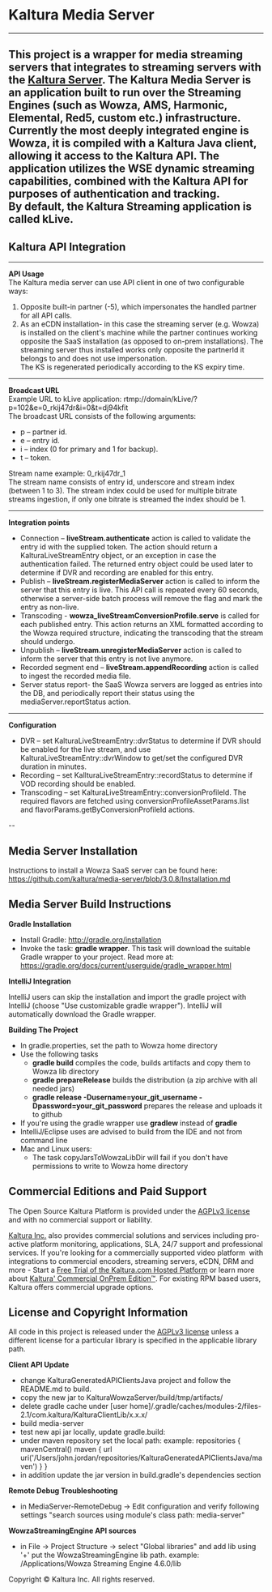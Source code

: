 Kaltura Media Server   
==========================
---
This project is a wrapper for media streaming servers that integrates to streaming servers with the [Kaltura Server](https://github.com/kaltura/server). 
The Kaltura Media Server is an application built to run over the Streaming Engines (such as Wowza, AMS, Harmonic, Elemental, Red5, custom etc.) infrastructure. Currently the most deeply integrated engine is Wowza, it is compiled with a Kaltura Java client, allowing it access to the Kaltura API. The application utilizes the WSE dynamic streaming capabilities, combined with the Kaltura API for purposes of authentication and tracking.  
By default, the Kaltura Streaming application is called **kLive**.
---

Kaltura API Integration
---
---
**API Usage**  
The Kaltura media server can use API client in one of two configurable ways:
1.	Opposite built-in partner (-5), which impersonates the handled partner for all API calls.
2.	As an eCDN installation- in this case the streaming server (e.g. Wowza) is installed on the client's machine while the partner continues working opposite the SaaS installation (as opposed to on-prem installations). The streaming server thus installed works only opposite the partnerId it belongs to and does not use impersonation.  
The KS is regenerated periodically according to the KS expiry time.  

---

**Broadcast URL**  
Example URL to kLive application: rtmp://domain/kLive/?p=102&e=0_rkij47dr&i=0&t=dj94kfit  
The broadcast URL consists of the following arguments:
*	p – partner id.
*	e – entry id.
*	i – index (0 for primary and 1 for backup).
*	t – token.

Stream name example: 0_rkij47dr_1  
The stream name consists of entry id, underscore and stream index (between 1 to 3).
The stream index could be used for multiple bitrate streams ingestion, if only one bitrate is streamed the index should be 1.  

---

**Integration points**  
* Connection – **liveStream.authenticate** action is called to validate the entry id with the supplied token.
The action should return a KalturaLiveStreamEntry object, or an exception in case the authentication failed.
The returned entry object could be used later to determine if DVR and recording are enabled for this entry.
* Publish – **liveStream.registerMediaServer** action is called to inform the server that this entry is live.
This API call is repeated every 60 seconds, otherwise a server-side batch process will remove the flag and mark the entry as non-live.
* Transcoding - **wowza_liveStreamConversionProfile.serve** is called for each published entry. This action returns an XML formatted according to the Wowza required structure, indicating the transcoding that the stream should undergo.
* Unpublish – **liveStream.unregisterMediaServer** action is called to inform the server that this entry is not live anymore.
* Recorded segment end – **liveStream.appendRecording** action is called to ingest the recorded media file.
*  Server status report- the SaaS Wowza servers are logged as entries into the DB, and periodically report their status using the mediaServer.reportStatus action.

----

**Configuration**  
* DVR – set KalturaLiveStreamEntry::dvrStatus to determine if DVR should be enabled for the live stream, and use KalturaLiveStreamEntry::dvrWindow to get/set the configured DVR duration in minutes.
* Recording – set KallturaLiveStreamEntry::recordStatus to determine if VOD recording should be enabled.
* Transcoding – set KalturaLiveStreamEntry::conversionProfileId. The required flavors are fetched using conversionProfileAssetParams.list and flavorParams.getByConversionProfileId actions.

--

Media Server Installation
--

Instructions to install a Wowza SaaS server can be found here:
https://github.com/kaltura/media-server/blob/3.0.8/Installation.md

Media Server Build Instructions
--

**Gradle Installation**

* Install Gradle: http://gradle.org/installation
* Invoke the task: **gradle wrapper**. This task will download the suitable Gradle wrapper to your project. Read more at: https://gradle.org/docs/current/userguide/gradle_wrapper.html

**IntelliJ Integration**

IntelliJ users can skip the installation and import the gradle project with IntelliJ (choose "Use customizable gradle wrapper"). IntelliJ will automatically download the Gradle wrapper.


**Building The Project**

* In gradle.properties, set the path to Wowza home directory
* Use the following tasks
  * **gradle build** compiles the code, builds artifacts and copy them to Wowza lib directory
  * **gradle prepareRelease** builds the distribution (a zip archive with all needed jars)
  * **gradle release -Dusername=your_git_username -Dpassword=your_git_password** prepares the release and uploads it to github
* If you're using the gradle wrapper use **gradlew** instead of **gradle**
* IntelliJ/Eclipse uses are advised to build from the IDE and not from command line
* Mac and Linux users:
  * The task copyJarsToWowzaLibDir will fail if you don't have permissions to write to Wowza home directory
  
## Commercial Editions and Paid Support

The Open Source Kaltura Platform is provided under the [AGPLv3 license](http://www.gnu.org/licenses/agpl-3.0.html) and with no
commercial support or liability.  

[Kaltura Inc.](http://corp.kaltura.com) also provides commercial solutions and services including pro-active platform monitoring,
applications, SLA, 24/7 support and professional services. If you're looking for a commercially supported video platform  with
integrations to commercial encoders, streaming servers, eCDN, DRM and more - Start a [Free Trial of the Kaltura.com Hosted
Platform](http://corp.kaltura.com/free-trial) or learn more about [Kaltura' Commercial OnPrem
Edition™](http://corp.kaltura.com/Deployment-Options/Kaltura-On-Prem-Edition). For existing RPM based users, Kaltura offers
commercial upgrade options.


## License and Copyright Information
All code in this project is released under the [AGPLv3 license](http://www.gnu.org/licenses/agpl-3.0.html) unless a different license for a particular library is specified in the applicable library path. 

 **Client API Update**
 - change KalturaGeneratedAPIClientsJava project and follow the README.md to build.
 - copy the new jar to KalturaWowzaServer/build/tmp/artifacts/
 - delete gradle cache under [user home]/.gradle/caches/modules-2/files-2.1/com.kaltura/KalturaClientLib/x.x.x/
 - build media-server
 - test new api jar locally, update gradle.build:
 - under maven repository set the local path:
 example:
  repositories {
         mavenCentral()
         maven {
             url uri('/Users/john.jordan/repositories/KalturaGeneratedAPIClientsJava/maven')
         }
     }
 - in addition update the jar version in build.gradle's dependencies section


 **Remote Debug Troubleshooting**
 - in MediaServer-RemoteDebug -> Edit configuration and verify following settings "search sources using module's class path: media-server"

 **WowzaStreamingEngine API sources**
 - in File -> Project Structure -> select "Global libraries" and add lib using '+' put the WowzaStreamingEngine lib path.
 example: /Applications/Wowza Streaming Engine 4.6.0/lib


Copyright © Kaltura Inc. All rights reserved.

